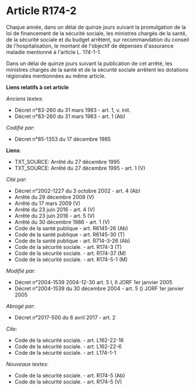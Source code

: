 # Article R174-2

Chaque année, dans un délai de quinze jours suivant la promulgation de la loi de financement de la sécurité sociale, les
ministres chargés de la santé, de la sécurité sociale et du budget arrêtent, sur recommandation du conseil de
l'hospitalisation, le montant de l'objectif de dépenses d'assurance maladie mentionné à l'article L. 174-1-1.

Dans un délai de quinze jours suivant la publication de cet arrêté, les ministres chargés de la santé et de la sécurité
sociale arrêtent les dotations régionales mentionnées au même article.

**Liens relatifs à cet article**

_Anciens textes_:

  - Décret n°83-260 du 31 mars 1983 - art. 1, v. init.
  - Décret n°83-260 du 31 mars 1983 - art. 1 (Ab)

_Codifié par_:

  - Décret n°85-1353 du 17 décembre 1985

**Liens**:

  - TXT_SOURCE: Arrêté du 27 décembre 1995
  - TXT_SOURCE: Arrêté du 27 décembre 1995 - art. 1 (V)

_Cité par_:

  - Décret n°2002-1227 du 3 octobre 2002 - art. 4 (Ab)
  - Arrêté du 29 décembre 2008 (V)
  - Arrêté du 17 mars 2009 (V)
  - Arrêté du 23 juin 2016 - art. 4 (V)
  - Arrêté du 23 juin 2016 - art. 5 (V)
  - Arrêté du 30 décembre 1986 - art. 1 (V)
  - Code de la santé publique - art. R6145-26 (Ab)
  - Code de la santé publique - art. R6145-30 (T)
  - Code de la santé publique - art. R714-3-26 (Ab)
  - Code de la sécurité sociale. - art. R174-3 (T)
  - Code de la sécurité sociale. - art. R174-37 (M)
  - Code de la sécurité sociale. - art. R174-5-1 (M)

_Modifié par_:

  - Décret n°2004-1539 2004-12-30 art. 5 I, II JORF 1er janvier 2005
  - Décret n°2004-1539 du 30 décembre 2004 - art. 5 () JORF 1er janvier 2005

_Abrogé par_:

  - Décret n°2017-500 du 6 avril 2017 - art. 2

_Cite_:

  - Code de la sécurité sociale. - art. L162-22-16
  - Code de la sécurité sociale. - art. L162-22-6
  - Code de la sécurité sociale. - art. L174-1-1

_Nouveaux textes_:

  - Code de la sécurité sociale. - art. R174-5 (Ab)
  - Code de la sécurité sociale. - art. R174-5 (V)
